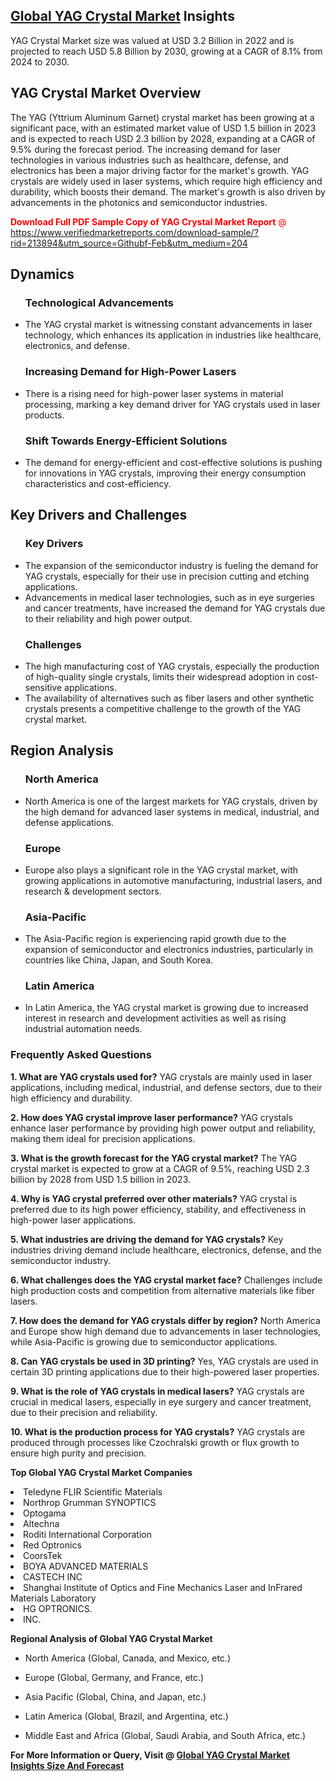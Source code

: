 <h2><a href="https://www.verifiedmarketreports.com/download-sample/?rid=213894&amp;utm_source=Githubf&amp;utm_medium=204" target="_blank">Global YAG Crystal Market</a> Insights</h2><p>YAG Crystal Market size was valued at USD 3.2 Billion in 2022 and is projected to reach USD 5.8 Billion by 2030, growing at a CAGR of 8.1% from 2024 to 2030.</p><p> <h2>YAG Crystal Market Overview</h2> <p>The YAG (Yttrium Aluminum Garnet) crystal market has been growing at a significant pace, with an estimated market value of USD 1.5 billion in 2023 and is expected to reach USD 2.3 billion by 2028, expanding at a CAGR of 9.5% during the forecast period. The increasing demand for laser technologies in various industries such as healthcare, defense, and electronics has been a major driving factor for the market's growth. YAG crystals are widely used in laser systems, which require high efficiency and durability, which boosts their demand. The market's growth is also driven by advancements in the photonics and semiconductor industries.</p> <p><p><span class=""><span style="color: #ff0000;"><strong>Download Full PDF Sample Copy of YAG Crystal Market Report</strong> @ </span><a href="https://www.verifiedmarketreports.com/download-sample/?rid=213894&amp;utm_source=Githubf-Feb&amp;utm_medium=204" target="_blank">https://www.verifiedmarketreports.com/download-sample/?rid=213894&amp;utm_source=Githubf-Feb&amp;utm_medium=204</a></span></p></p> <h2>Dynamics</h2> <ul> <h3>Technological Advancements</h3> <li>The YAG crystal market is witnessing constant advancements in laser technology, which enhances its application in industries like healthcare, electronics, and defense.</li> <h3>Increasing Demand for High-Power Lasers</h3> <li>There is a rising need for high-power laser systems in material processing, marking a key demand driver for YAG crystals used in laser products.</li> <h3>Shift Towards Energy-Efficient Solutions</h3> <li>The demand for energy-efficient and cost-effective solutions is pushing for innovations in YAG crystals, improving their energy consumption characteristics and cost-efficiency.</li> </ul> <h2>Key Drivers and Challenges</h2> <ul> <h3>Key Drivers</h3> <li>The expansion of the semiconductor industry is fueling the demand for YAG crystals, especially for their use in precision cutting and etching applications.</li> <li>Advancements in medical laser technologies, such as in eye surgeries and cancer treatments, have increased the demand for YAG crystals due to their reliability and high power output.</li> <h3>Challenges</h3> <li>The high manufacturing cost of YAG crystals, especially the production of high-quality single crystals, limits their widespread adoption in cost-sensitive applications.</li> <li>The availability of alternatives such as fiber lasers and other synthetic crystals presents a competitive challenge to the growth of the YAG crystal market.</li> </ul> <h2>Region Analysis</h2> <ul> <h3>North America</h3> <li>North America is one of the largest markets for YAG crystals, driven by the high demand for advanced laser systems in medical, industrial, and defense applications.</li> <h3>Europe</h3> <li>Europe also plays a significant role in the YAG crystal market, with growing applications in automotive manufacturing, industrial lasers, and research & development sectors.</li> <h3>Asia-Pacific</h3> <li>The Asia-Pacific region is experiencing rapid growth due to the expansion of semiconductor and electronics industries, particularly in countries like China, Japan, and South Korea.</li> <h3>Latin America</h3> <li>In Latin America, the YAG crystal market is growing due to increased interest in research and development activities as well as rising industrial automation needs.</li> </ul> <h3>Frequently Asked Questions</h3> <p><strong>1. What are YAG crystals used for?</strong> YAG crystals are mainly used in laser applications, including medical, industrial, and defense sectors, due to their high efficiency and durability.</p> <p><strong>2. How does YAG crystal improve laser performance?</strong> YAG crystals enhance laser performance by providing high power output and reliability, making them ideal for precision applications.</p> <p><strong>3. What is the growth forecast for the YAG crystal market?</strong> The YAG crystal market is expected to grow at a CAGR of 9.5%, reaching USD 2.3 billion by 2028 from USD 1.5 billion in 2023.</p> <p><strong>4. Why is YAG crystal preferred over other materials?</strong> YAG crystal is preferred due to its high power efficiency, stability, and effectiveness in high-power laser applications.</p> <p><strong>5. What industries are driving the demand for YAG crystals?</strong> Key industries driving demand include healthcare, electronics, defense, and the semiconductor industry.</p> <p><strong>6. What challenges does the YAG crystal market face?</strong> Challenges include high production costs and competition from alternative materials like fiber lasers.</p> <p><strong>7. How does the demand for YAG crystals differ by region?</strong> North America and Europe show high demand due to advancements in laser technologies, while Asia-Pacific is growing due to semiconductor applications.</p> <p><strong>8. Can YAG crystals be used in 3D printing?</strong> Yes, YAG crystals are used in certain 3D printing applications due to their high-powered laser properties.</p> <p><strong>9. What is the role of YAG crystals in medical lasers?</strong> YAG crystals are crucial in medical lasers, especially in eye surgery and cancer treatment, due to their precision and reliability.</p> <p><strong>10. What is the production process for YAG crystals?</strong> YAG crystals are produced through processes like Czochralski growth or flux growth to ensure high purity and precision.</p> </p><p><strong>Top Global YAG Crystal Market Companies</strong></p><div data-test-id=""><p><li>Teledyne FLIR Scientific Materials</li><li> Northrop Grumman SYNOPTICS</li><li> Optogama</li><li> Altechna</li><li> Roditi International Corporation</li><li> Red Optronics</li><li> CoorsTek</li><li> BOYA ADVANCED MATERIALS</li><li> CASTECH INC</li><li> Shanghai Institute of Optics and Fine Mechanics Laser and InFrared Materials Laboratory</li><li> HG OPTRONICS.</li><li>INC.</li></p><div><strong>Regional Analysis of&nbsp;Global YAG Crystal Market</strong></div><ul><li dir="ltr"><p dir="ltr">North America&nbsp;(Global, Canada, and Mexico, etc.)</p></li><li dir="ltr"><p dir="ltr">Europe (Global, Germany, and France, etc.)</p></li><li dir="ltr"><p dir="ltr">Asia Pacific&nbsp;(Global, China, and Japan, etc.)</p></li><li dir="ltr"><p dir="ltr">Latin America&nbsp;(Global, Brazil, and Argentina, etc.)</p></li><li dir="ltr">Middle East and Africa&nbsp;(Global, Saudi Arabia, and South Africa, etc.)</li></ul><p><strong>For More Information or Query, Visit @&nbsp;</strong><strong><a href="https://www.verifiedmarketreports.com/product/yag-crystal-market/?utm_source=Githubf&amp;utm_medium=204" target="_blank">Global YAG Crystal Market Insights Size And Forecast</a></strong></p></div>
